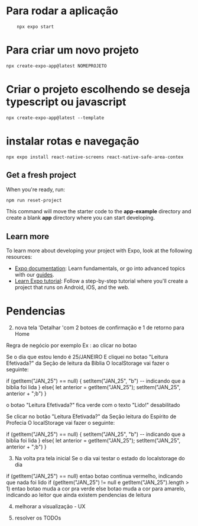 # Para rodar a aplicação

```shell
    npx expo start
   ```

# Para criar um novo projeto

```shell
npx create-expo-app@latest NOMEPROJETO
```

# Criar o projeto escolhendo se deseja typescript ou javascript

```shell
npx create-expo-app@latest --template
```

# instalar rotas e navegação

```shell
npx expo install react-native-screens react-native-safe-area-contex
```

## Get a fresh project

When you're ready, run:

```bash
npm run reset-project
```

This command will move the starter code to the **app-example** directory and create a blank **app** directory where you can start developing.

## Learn more

To learn more about developing your project with Expo, look at the following resources:

- [Expo documentation](https://docs.expo.dev/): Learn fundamentals, or go into advanced topics with our [guides](https://docs.expo.dev/guides).
- [Learn Expo tutorial](https://docs.expo.dev/tutorial/introduction/): Follow a step-by-step tutorial where you'll create a project that runs on Android, iOS, and the web.

# Pendencias


2. nova tela 'Detalhar 'com 2 botoes de confirmação e 1 de retorno para Home
 
 Regra de negócio por exemplo
 Ex : ao clicar no botao

 Se o dia que estou lendo é 25/JANEIRO
 E cliquei  no botao "Leitura Efetivada?" da Seção de leitura da Bíblia
 O localStorage vai fazer o seguinte:

 if (getItem("JAN_25") == null) {
    setItem("JAN_25", "b")  -- indicando que a biblia foi lida
 } 
 else{
    let anterior = getItem("JAN_25"); 
    setItem("JAN_25", anterior + ";b")
 }

 o botao "Leitura Efetivada?" fica verde com o texto "Lido!" desabilitado

 Se clicar no botão "Leitura Efetivada?" da Seção leitura do Espírito de Profecia
 O localStorage vai fazer o seguinte:

 if (getItem("JAN_25") == null) {
    setItem("JAN_25", "b")  -- indicando que a biblia foi lida
 } 
 else{
    let anterior = getItem("JAN_25"); 
    setItem("JAN_25", anterior + ";b")
 }


3. Na volta pra tela inicial
Se o dia vai testar o estado do localstorage do dia

if (getItem("JAN_25") == null) entao botao continua vermelho, indicando que nada foi lido
if (getItem("JAN_25") != null e getItem("JAN_25").length > 1) entao botao muda a cor pra verde
else botao muda a cor para amarelo, indicando ao leitor que ainda existem pendencias de leitura

4. melhorar a visualização - UX

5. resolver os TODOs